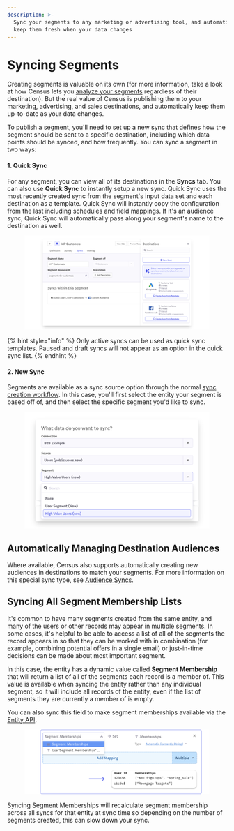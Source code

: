 ```yaml
---
description: >-
  Sync your segments to any marketing or advertising tool, and automatically
  keep them fresh when your data changes
---
```


# Syncing Segments

Creating segments is valuable on its own (for more information, take a look at how Census lets you [analyze your segments](analyzing-segments.md) regardless of their destination). But the real value of Census is publishing them to your marketing, advertising, and sales destinations, and automatically keep them up-to-date as your data changes.&#x20;

To publish a segment, you'll need to set up a new sync that defines how the segment should be sent to a specific destination, including which data points should be synced, and how frequently. You can sync a segment in two ways:

#### 1. Quick Sync

For any segment, you can view all of its destinations in the **Syncs** tab. You can also use **Quick Sync** to instantly setup a new sync. Quick Sync uses the most recently created sync from the segment's input data set and each destination as a template. Quick Sync will instantly copy the configuration from the last including schedules and field mappings. If it's an audience sync, Quick Sync will automatically pass along your segment's name to the destination as well.&#x20;

<figure><img src="../../.gitbook/assets/screely-1681238303732.png" alt=""><figcaption></figcaption></figure>

{% hint style="info" %}
Only active syncs can be used as quick sync templates. Paused and draft syncs will not appear as an option in the quick sync list.
{% endhint %}

#### 2. New Sync

Segments are available as a sync source option through the normal [sync creation workflow](../core-concept/). In this case, you'll first select the entity your segment is based off of, and then select the specific segment you'd like to sync.

<figure><img src="../../.gitbook/assets/screely-1681238384316.png" alt=""><figcaption></figcaption></figure>

## Automatically Managing Destination Audiences

Where available, Census also supports automatically creating new audiences in destinations to match your segments. For more information on this special sync type, see [Audience Syncs](../core-concept/audience-syncs.md).



## Syncing All Segment Membership Lists

It's common to have many segments created from the same entity, and many of the users or other records may appear in multiple segments. In some cases, it's helpful to be able to access a list of all of the segments the record appears in so that they can be worked with in combination (for example, combining potential offers in a single email) or just-in-time decisions can be made about most important segment.

In this case, the entity has a dynamic value called **Segment Membership** that will return a list of all of the segments each record is a member of. This value is available when syncing the entity rather than any individual segment, so it will include all records of the entity, even if the list of segments they are currently a member of is empty.&#x20;

You can also sync this field to make segment memberships available via the [Entity API](../developers/entity-api.md).

<figure><img src="../../.gitbook/assets/Segment Memberships.png" alt=""><figcaption></figcaption></figure>

Syncing Segment Memberships will recalculate segment membership across all syncs for that entity at sync time so depending on the number of segments created, this can slow down your sync.&#x20;
